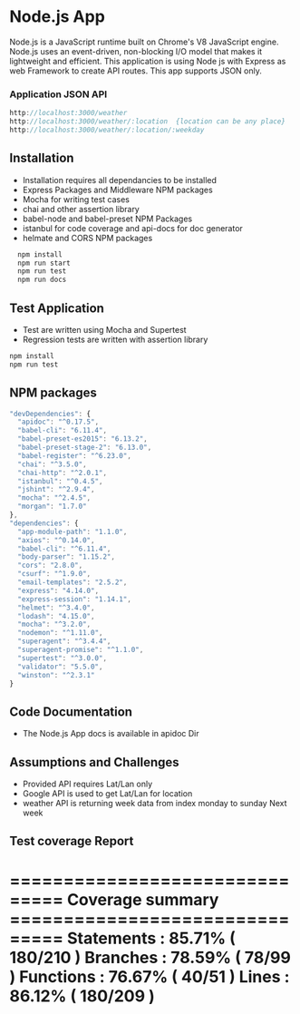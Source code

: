 # Node.js App

Node.js is a JavaScript runtime built on Chrome's V8 JavaScript engine. Node.js
uses an event-driven, non-blocking I/O model that makes it lightweight and
efficient.
This application is using Node js with Express as web Framework to create API routes.
This app supports JSON only.

### Application JSON API
```javascript
http://localhost:3000/weather
http://localhost:3000/weather/:location  {location can be any place}
http://localhost:3000/weather/:location/:weekday
```

## Installation
 - Installation requires all dependancies to be installed
 - Express Packages and Middleware NPM packages
 - Mocha for writing test cases
 - chai and other assertion library
 - babel-node and babel-preset NPM Packages
 - istanbul for code coverage and api-docs for doc generator
 - helmate and CORS NPM packages
```javascript
  npm install
  npm run start
  npm run test
  npm run docs
```
## Test Application
  - Test are written using Mocha and Supertest
  - Regression tests are written with assertion library
```javascript
npm install
npm run test
```
## NPM packages
```javascript
"devDependencies": {
  "apidoc": "^0.17.5",
  "babel-cli": "6.11.4",
  "babel-preset-es2015": "6.13.2",
  "babel-preset-stage-2": "6.13.0",
  "babel-register": "^6.23.0",
  "chai": "^3.5.0",
  "chai-http": "^2.0.1",
  "istanbul": "^0.4.5",
  "jshint": "^2.9.4",
  "mocha": "^2.4.5",
  "morgan": "1.7.0"
},
"dependencies": {
  "app-module-path": "1.1.0",
  "axios": "^0.14.0",
  "babel-cli": "^6.11.4",
  "body-parser": "1.15.2",
  "cors": "2.8.0",
  "csurf": "^1.9.0",
  "email-templates": "2.5.2",
  "express": "4.14.0",
  "express-session": "1.14.1",
  "helmet": "^3.4.0",
  "lodash": "4.15.0",
  "mocha": "^3.2.0",
  "nodemon": "^1.11.0",
  "superagent": "^3.4.4",
  "superagent-promise": "^1.1.0",
  "supertest": "^3.0.0",
  "validator": "5.5.0",
  "winston": "^2.3.1"
}
```
## Code Documentation
 - The Node.js App docs is available in apidoc Dir

 ## Assumptions and Challenges
 - Provided API requires Lat/Lan only
 - Google API is used to get Lat/Lan for location
 - weather API is returning week data from index monday to sunday Next week

## Test coverage Report

=============================== Coverage summary ===============================
Statements   : 85.71% ( 180/210 )
Branches     : 78.59% ( 78/99 )
Functions    : 76.67% ( 40/51 )
Lines        : 86.12% ( 180/209 )
================================================================================
